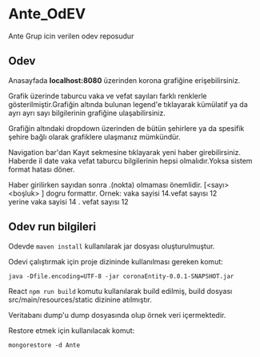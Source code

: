 # Ante_OdEV
Ante Grup icin verilen odev reposudur

## Odev
Anasayfada **localhost:8080** üzerinden korona grafiğine erişebilirsiniz.

Grafik üzerinde taburcu vaka ve vefat sayıları farklı renklerle gösterilmiştir.Grafiğin altında bulunan legend'e tıklayarak kümülatif ya da ayrı ayrı sayı bilgilerinin grafiğine ulaşabilirsiniz.

Grafiğin altındaki dropdown üzerinden de bütün şehirlere ya da spesifik şehire bağlı olarak grafiklere ulaşmanız mümkündür.

Navigation bar'dan Kayıt sekmesine tıklayarak yeni haber girebilirsiniz. Haberde il date vaka vefat taburcu bilgilerinin hepsi olmalıdır.Yoksa sistem format hatası döner.

Haber girilirken sayıdan sonra .(nokta) olmaması önemlidir. [<sayı> <boşluk> <nokta>] dogru formattır.
Ornek: vaka sayisi 14.vefat sayısı 12  
yerine
vaka sayisi 14 . vefat sayısı 12

## Odev run bilgileri

Odevde ``` maven install ``` kullanılarak jar dosyası oluşturulmuştur.

Odevi çalıştırmak için proje dizininde kullanılması gereken komut:

``` java -Dfile.encoding=UTF-8 -jar coronaEntity-0.0.1-SNAPSHOT.jar ```

React
``` npm run build ```
komutu kullanılarak build edilmiş, build dosyası src/main/resources/static dizinine atılmıştır.

Veritabanı dump'u dump dosyasında olup örnek veri içermektedir.

Restore etmek için kullanılacak komut:

```mongorestore -d Ante ```

